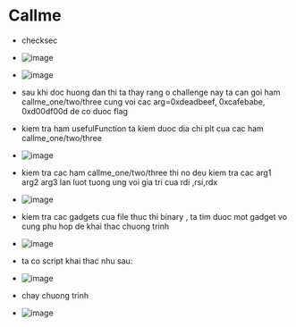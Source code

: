 # Callme

* checksec
* ![image](https://user-images.githubusercontent.com/93699926/224472573-66168d0a-3110-4ccd-a27c-a45ed9bf0604.png)
* ![image](https://user-images.githubusercontent.com/93699926/224472632-05b26398-f199-467b-abd5-398851bd0430.png)
* sau khi doc huong dan thi ta thay rang o challenge nay ta can goi ham callme_one/two/three cung voi cac arg=0xdeadbeef, 0xcafebabe, 0xd00df00d de co duoc flag
* kiem tra ham usefulFunction ta kiem duoc dia chi plt cua cac ham callme_one/two/three
* ![image](https://user-images.githubusercontent.com/93699926/224472715-415e04ce-c387-44ea-856c-ed45f46cf6ae.png)
* kiem tra cac ham callme_one/two/three thi no deu kiem tra cac arg1 arg2 arg3  lan luot tuong ung voi gia tri cua rdi ,rsi,rdx
* ![image](https://user-images.githubusercontent.com/93699926/224472831-dbafe1a3-f020-4e9a-8d44-04e6a0efebb3.png)
* kiem tra cac gadgets cua file thuc thi binary , ta tim duoc mot gadget vo cung phu hop de khai thac chuong trinh
* ![image](https://user-images.githubusercontent.com/93699926/224472873-5690f75b-a8ee-4804-b9a0-978eea1e83de.png)

* ta co script khai thac nhu sau:
* ![image](https://user-images.githubusercontent.com/93699926/224472915-6f94ab62-d261-4f38-9763-0a3a70ada86c.png)

* chay chuong trinh 
* ![image](https://user-images.githubusercontent.com/93699926/224472944-86a16ba2-4866-4c8b-9541-d07758d370da.png)

